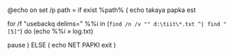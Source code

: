 # 
@echo on 
set /p path =
if exist %path% ( 
echo takaya papka est 


for /f "usebackq delims=" %%i in (`find /n /v "" d:\tiit\*.txt ^| find "[5]"`) do (echo %%i » log.txt) 
 
pause
) ELSE ( 
echo NET PAPKI 
exit 
)
